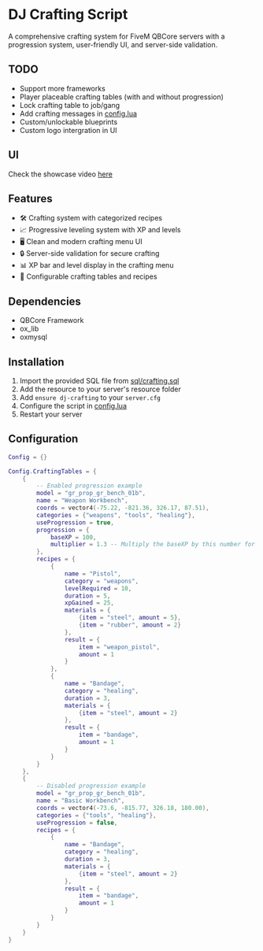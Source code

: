 # DJ Crafting Script

A comprehensive crafting system for FiveM QBCore servers with a progression system, user-friendly UI, and server-side validation.

## TODO

- Support more frameworks
- Player placeable crafting tables (with and without progression)
- Lock crafting table to job/gang
- Add crafting messages in [config.lua](config.lua)
- Custom/unlockable blueprints
- Custom logo intergration in UI

## UI

Check the showcase video [here](https://youtu.be/x01Dd6-VZME)

## Features

- 🛠️ Crafting system with categorized recipes
- 📈 Progressive leveling system with XP and levels
- 🖥️ Clean and modern crafting menu UI
- 🔒 Server-side validation for secure crafting
- 📊 XP bar and level display in the crafting menu
- 🔄 Configurable crafting tables and recipes

## Dependencies

- QBCore Framework
- ox_lib
- oxmysql

## Installation

1. Import the provided SQL file from [sql/crafting.sql](sql/crafting.sql)
2. Add the resource to your server's resource folder
3. Add `ensure dj-crafting` to your `server.cfg`
4. Configure the script in [config.lua](config.lua)
5. Restart your server

## Configuration
```lua
Config = {}

Config.CraftingTables = {
    {
        -- Enabled progression example
        model = "gr_prop_gr_bench_01b",
        name = "Weapon Workbench",
        coords = vector4(-75.22, -821.36, 326.17, 87.51),
        categories = {"weapons", "tools", "healing"},
        useProgression = true,
        progression = {
            baseXP = 100,
            multiplier = 1.3 -- Multiply the baseXP by this number for each level
        },
        recipes = {
            {
                name = "Pistol",
                category = "weapons",
                levelRequired = 10,
                duration = 5,
                xpGained = 25,
                materials = {
                    {item = "steel", amount = 5},
                    {item = "rubber", amount = 2}
                },
                result = {
                    item = "weapon_pistol",
                    amount = 1
                }
            },
            {
                name = "Bandage",
                category = "healing",
                duration = 3,
                materials = {
                    {item = "steel", amount = 2}
                },
                result = {
                    item = "bandage",
                    amount = 1
                }
            }
        }
    },
    {
        -- Disabled progression example
        model = "gr_prop_gr_bench_01b",
        name = "Basic Workbench",
        coords = vector4(-73.6, -815.77, 326.18, 180.00),
        categories = {"tools", "healing"},
        useProgression = false,
        recipes = {
            {
                name = "Bandage",
                category = "healing",
                duration = 3,
                materials = {
                    {item = "steel", amount = 2}
                },
                result = {
                    item = "bandage",
                    amount = 1
                }
            }
        }
    }
}
```
